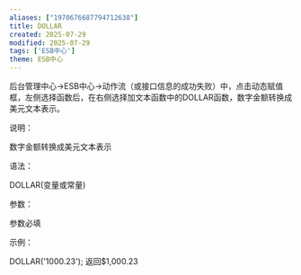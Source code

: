 ```yaml
---
aliases: ["1970676687794712638"]
title: DOLLAR
created: 2025-07-29
modified: 2025-07-29
tags: ['ESB中心']
theme: ESB中心
---
```


后台管理中心->ESB中心->动作流（或接口信息的成功失败）中，点击动态赋值框，左侧选择函数后，在右侧选择加文本函数中的DOLLAR函数，数字金额转换成美元文本表示。

说明：

数字金额转换成美元文本表示

语法：

DOLLAR(变量或常量)

参数：

参数必填

示例：

DOLLAR('1000.23'); 返回$1,000.23